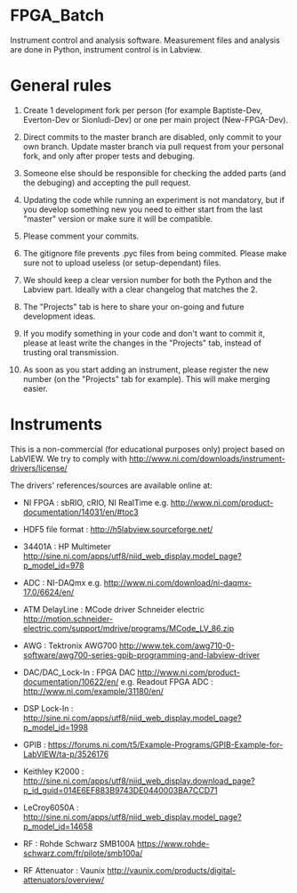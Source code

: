 # FPGA_Batch
Instrument control and analysis software. Measurement files and analysis are done in Python, instrument control is in Labview.

# General rules
1) Create 1 development fork per person (for example Baptiste-Dev, Everton-Dev or Sionludi-Dev) or one per main project (New-FPGA-Dev).

2) Direct commits to the master branch are disabled, only commit to your own branch. Update master branch via pull request from your personal fork, and only after proper tests and debuging. 

3) Someone else should be responsible for checking the added parts (and the debuging) and accepting the pull request.

4) Updating the code while running an experiment is not mandatory, but if you develop something new you need to either start from the last "master" version or make sure it will be compatible.

5) Please comment your commits.

6) The gitignore file prevents .pyc files from being commited. Please make sure not to upload useless (or setup-dependant) files. 

7) We should keep a clear version number for both the Python and the Labview part. Ideally with a clear changelog that matches the 2.

8) The "Projects" tab is here to share your on-going and future development ideas.

9) If you modify something in your code and don't want to commit it, please at least write the changes in the "Projects" tab, instead of trusting oral transmission.

10) As soon as you start adding an instrument, please register the new number (on the "Projects" tab for example). This will make merging easier.

# Instruments
This is a non-commercial (for educational purposes only) project based on LabVIEW.
We try to comply with http://www.ni.com/downloads/instrument-drivers/license/ 

The drivers' references/sources are available online at:

- NI FPGA : sbRIO, cRIO, NI RealTime e.g. http://www.ni.com/product-documentation/14031/en/#toc3
- HDF5 file format : http://h5labview.sourceforge.net/

- 34401A : HP Multimeter http://sine.ni.com/apps/utf8/niid_web_display.model_page?p_model_id=978
- ADC : NI-DAQmx e.g. http://www.ni.com/download/ni-daqmx-17.0/6624/en/
- ATM DelayLine : MCode driver Schneider electric http://motion.schneider-electric.com/support/mdrive/programs/MCode_LV_86.zip
- AWG : Tektronix AWG700 http://www.tek.com/awg710-0-software/awg700-series-gpib-programming-and-labview-driver
- DAC/DAC_Lock-In : FPGA DAC http://www.ni.com/product-documentation/10622/en/ e.g. Readout FPGA ADC : http://www.ni.com/example/31180/en/
- DSP Lock-In : http://sine.ni.com/apps/utf8/niid_web_display.model_page?p_model_id=1998
- GPIB : https://forums.ni.com/t5/Example-Programs/GPIB-Example-for-LabVIEW/ta-p/3526176
- Keithley K2000 : http://sine.ni.com/apps/utf8/niid_web_display.download_page?p_id_guid=014E6EF883B9743DE0440003BA7CCD71
- LeCroy6050A : http://sine.ni.com/apps/utf8/niid_web_display.model_page?p_model_id=14658
- RF : Rohde Schwarz SMB100A https://www.rohde-schwarz.com/fr/pilote/smb100a/ 
- RF Attenuator : Vaunix http://vaunix.com/products/digital-attenuators/overview/

